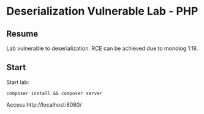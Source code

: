 # Deserialization Vulnerable Lab - PHP

## Resume

Lab vulnerable to deserialization. RCE can be achieved due to monolog 1.18.

## Start

Start lab:

```
composer install && composer server
```

Access http://localhost:8080/
